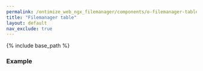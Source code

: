 ```yaml
---
permalink: /ontimize_web_ngx_filemanager/components/o-filemanager-table.component/
title: "Filemanager table"
layout: default
nav_exclude: true
---
```

<!-- comp: textInput -->

{% include base_path %}

<h3 class="grey-color">Example</h3>

```html

```
